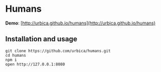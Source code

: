 # Humans

**Demo**: [http://urbica.github.io/humans](http://urbica.github.io/humans)

## Installation and usage

```
git clone https://github.com/urbica/humans.git
cd humans
npm i
open http://127.0.0.1:8080
```
